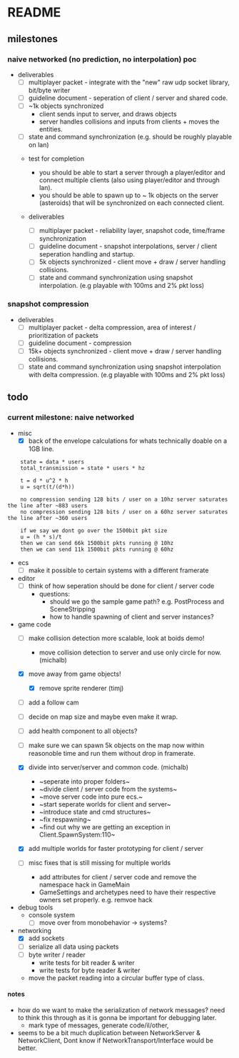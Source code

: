 # README

## milestones

### naive networked (no prediction, no interpolation) poc

- deliverables
  - [ ] multiplayer packet - integrate with the "new" raw udp socket library, bit/byte writer
  - [ ] guideline document - seperation of client / server and shared code.
  - [ ] ~1k objects synchronized
    - client sends input to server, and draws objects
    - server handles collisions and inputs from clients + moves the entities.
  - [ ] state and command synchronization (e.g. should be roughly playable on lan)

  - test for completion
    - you should be able to start a server through a player/editor and connect multiple clients (also using player/editor and through lan).
    - you should be able to spawn up to ~ 1k objects on the server (asteroids) that will be synchronized on each connected client.

  - deliverables
    - [ ] multiplayer packet - reliability layer, snapshot code, time/frame synchronization
    - [ ] guideline document - snapshot interpolations, server / client seperation handling and startup.
    - [ ] 5k objects synchronized - client move + draw / server handling collisions.
    - [ ] state and command synchronization using snapshot interpolation. (e.g playable with 100ms and 2% pkt loss)

### snapshot compression

- deliverables
  - [ ] multiplayer packet - delta compression, area of interest / prioritization of packets
  - [ ] guideline document - compression
  - [ ] 15k+ objects synchronized - client move + draw / server handling collisions.
  - [ ] state and command synchronization using snapshot interpolation with delta compression. (e.g playable with 100ms and 2% pkt loss)

## todo

### current milestone: naive networked

- misc
  - [x] back of the envelope calculations for whats technically doable on a 1GB line.

```
    state = data * users
    total_transmission = state * users * hz

    t = d * u^2 * h
    u = sqrt(t/(d*h))

    no compression sending 128 bits / user on a 10hz server saturates the line after ~883 users
    no compression sending 128 bits / user on a 60hz server saturates the line after ~360 users

    if we say we dont go over the 1500bit pkt size
    u = (h * s)/t
    then we can send 66k 1500bit pkts running @ 10hz
    then we can send 11k 1500bit pkts running @ 60hz
```

- ecs
  - [ ] make it possible to certain systems with a different framerate

- editor
  - [ ] think of how seperation should be done for client / server code
    - questions:
      - should we go the sample game path? e.g. PostProcess and SceneStripping
      - how to handle spawning of client and server instances?

- game code
  - [ ] make collision detection more scalable, look at boids demo!
    - move collision detection to server and use only circle for now. (michalb)
  - [x] move away from game objects!
    - [x] remove sprite renderer (timj)
  - [ ] add a follow cam
  - [ ] decide on map size and maybe even make it wrap.
  - [ ] add health component to all objects?
  - [ ] make sure we can spawn 5k objects on the map now within reasonoble time and run them without drop in framerate.

  - [x] divide into server/server and common code. (michalb)
    - ~seperate into proper folders~
    - ~divide client / server code from the systems~
    - ~move server code into pure ecs.~
    - ~start seperate worlds for client and server~
    - ~introduce state and cmd structures~
    - ~fix respawning~
    - ~find out why we are getting an exception in Client.SpawnSystem:110~
  - [x] add multiple worlds for faster prototyping for client / server

  - [ ] misc fixes that is still missing for multiple worlds
    - add attributes for client / server code and remove the namespace hack in GameMain
    - GameSettings and archetypes need to have their respective owners set properly. e.g. remvoe hack

- debug tools
  - console system
    - [ ] move over from monobehavior -> systems?

- networking
  - [x] add sockets
  - [ ] serialize all data using packets
  - [ ] byte writer / reader
    - write tests for bit reader & writer
    - write tests for byte reader & writer
  - move the packet reading into a circular buffer type of class.

#### notes

- how do we want to make the serialization of network messages? need to think this through as it is gonna be important for debugging later.
  - mark type of messages, generate code/il/other, 
- seems to be a bit much duplication between NetworkServer & NetworkClient, Dont know if NetworkTransport/Interface would be better. 
